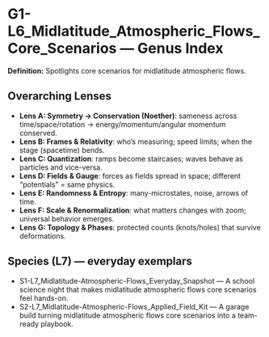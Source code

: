 # G1-L6_Midlatitude_Atmospheric_Flows_Core_Scenarios — Genus Index
**Definition:** Spotlights core scenarios for midlatitude atmospheric flows.

## Overarching Lenses

- **Lens A: Symmetry -> Conservation (Noether)**: sameness across time/space/rotation → energy/momentum/angular momentum conserved.
- **Lens B: Frames & Relativity**: who’s measuring; speed limits; when the stage (spacetime) bends.
- **Lens C: Quantization**: ramps become staircases; waves behave as particles and vice-versa.
- **Lens D: Fields & Gauge**: forces as fields spread in space; different “potentials” = same physics.
- **Lens E: Randomness & Entropy**: many-microstates, noise, arrows of time.
- **Lens F: Scale & Renormalization**: what matters changes with zoom; universal behavior emerges.
- **Lens G: Topology & Phases**: protected counts (knots/holes) that survive deformations.

## Species (L7) — everyday exemplars
- S1-L7_Midlatitude-Atmospheric-Flows_Everyday_Snapshot — A school science night that makes midlatitude atmospheric flows core scenarios feel hands-on.
- S2-L7_Midlatitude-Atmospheric-Flows_Applied_Field_Kit — A garage build turning midlatitude atmospheric flows core scenarios into a team-ready playbook.
